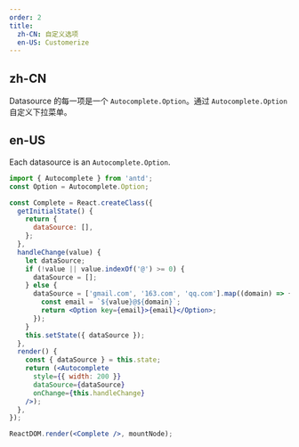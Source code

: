 ```yaml
---
order: 2
title: 
  zh-CN: 自定义选项
  en-US: Customerize
---
```


## zh-CN

Datasource 的每一项是一个 `Autocomplete.Option`。通过 `Autocomplete.Option` 自定义下拉菜单。

## en-US

Each datasource is an `Autocomplete.Option`.
 

````jsx
import { Autocomplete } from 'antd';
const Option = Autocomplete.Option;

const Complete = React.createClass({
  getInitialState() {
    return {
      dataSource: [],
    };
  },
  handleChange(value) {
    let dataSource;
    if (!value || value.indexOf('@') >= 0) {
      dataSource = [];
    } else {
      dataSource = ['gmail.com', '163.com', 'qq.com'].map((domain) => {
        const email = `${value}@${domain}`;
        return <Option key={email}>{email}</Option>;
      });
    }
    this.setState({ dataSource });
  },
  render() {
    const { dataSource } = this.state;
    return (<Autocomplete
      style={{ width: 200 }}
      dataSource={dataSource}
      onChange={this.handleChange}
    />);
  },
});

ReactDOM.render(<Complete />, mountNode);
````
